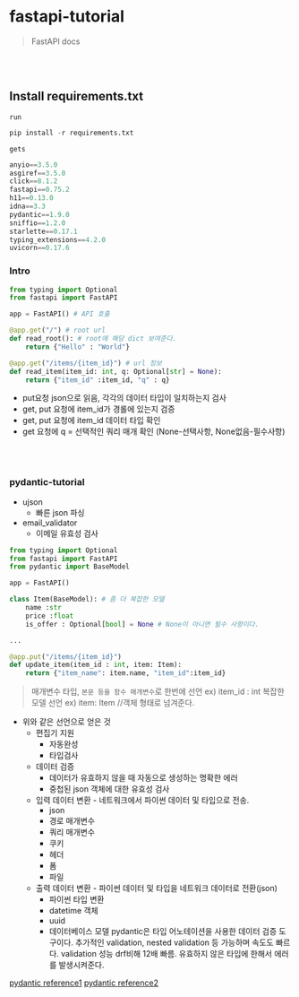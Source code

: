 # fastapi-tutorial
> FastAPI docs 

<br><br>

## Install requirements.txt

`run`

```python
pip install -r requirements.txt
```

`gets`
```python
anyio==3.5.0
asgiref==3.5.0
click==8.1.2
fastapi==0.75.2
h11==0.13.0
idna==3.3
pydantic==1.9.0
sniffio==1.2.0
starlette==0.17.1
typing_extensions==4.2.0
uvicorn==0.17.6 
```

### Intro
```python
from typing import Optional
from fastapi import FastAPI

app = FastAPI() # API 호출

@app.get("/") # root url
def read_root(): # root에 해당 dict 보여준다.
    return {"Hello" : "World"}

@app.get("/items/{item_id}") # url 정보
def read_item(item_id: int, q: Optional[str] = None):
    return {"item_id" :item_id, "q" : q}
```

- put요청 json으로 읽음, 각각의 데이터 타입이 일치하는지 검사
- get, put 요청에 item_id가 경롤에 있는지 검증
- get, put 요청에 item_id 데이터 타입 확인
- get 요청에 q = 선택적인 쿼리 매개 확인 (None-선택사항, None없음-필수사항)

<br><br>

### pydantic-tutorial
- ujson
    - 빠른 json 파싱
- email_validator
    - 이메일 유효성 검사


```python
from typing import Optional
from fastapi import FastAPI
from pydantic import BaseModel

app = FastAPI()

class Item(BaseModel): # 좀 더 복잡한 모델
    name :str
    price :float
    is_offer : Optional[bool] = None # None이 아니면 필수 사항이다.

...

@app.put("/items/{item_id}")
def update_item(item_id : int, item: Item):
    return {"item_name": item.name, "item_id":item_id}
```

> 매개변수 타입, `본문 등을 함수 매개변수`로 한번에 선언 ex) item_id : int
> 복잡한 모델 선언 ex) item: Item //객체 형태로 넘겨준다.

- 위와 같은 선언으로 얻은 것
    - 편집기 지원 
        - 자동완성
        - 타입검사
    - 데이터 검증
        - 데이터가 유효하지 않을 때 자동으로 생성하는 명확한 에러
        - 중첩된 json 객체에 대한 유효성 검사
    - 입력 데이터 변환 - 네트워크에서 파이썬 데이터 및 타입으로 전송.
        - json
        - 경로 매개변수
        - 쿼리 매개변수
        - 쿠키
        - 헤더
        - 폼
        - 파일
    - 출력 데이터 변환 - 파이썬 데이터 및 타입을 네트워크 데이터로 전환(json)
        - 파이썬 타입 변환
        - datetime 객체
        - uuid
        - 데이터베이스 모델
pydantic은 타입 어노테이션을 사용한 데이터 검증 도구이다. 추가적인 validation, nested validation 등 가능하며 속도도 빠르다. validation 성능 drf비해 12배 빠름. 유효하지 않은 타입에 한해서 에러를 발생시켜준다.

[pydantic reference1](https://fastapi.tiangolo.com/ko/)
[pydantic reference2](https://wookkl.tistory.com/62)